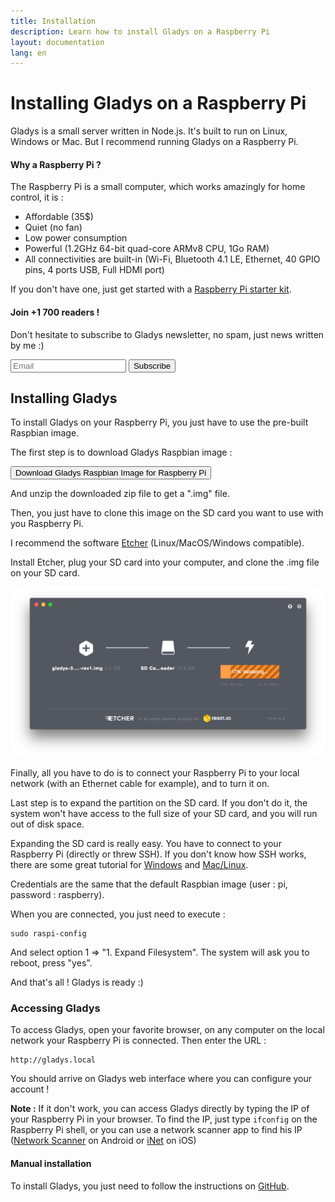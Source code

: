 ```yaml
---
title: Installation
description: Learn how to install Gladys on a Raspberry Pi
layout: documentation
lang: en
---
```


# Installing Gladys on a Raspberry Pi

Gladys is a small server written in Node.js. It's built to run on Linux, Windows or Mac. But I recommend running Gladys on a Raspberry Pi.

#### Why a Raspberry Pi ?

The Raspberry Pi is a small computer, which works amazingly for home control, it is :

*   Affordable (35$)
*   Quiet (no fan)
*   Low power consumption
*   Powerful (1.2GHz 64-bit quad-core ARMv8 CPU, 1Go RAM)
*   All connectivities are built-in (Wi-Fi, Bluetooth 4.1 LE, Ethernet, 40 GPIO pins, 4 ports USB, Full HDMI port)

If you don't have one, just get started with a [Raspberry Pi starter kit](https://www.amazon.com/gp/product/B01C6Q2GSY/ref=as_li_qf_sp_asin_il_tl?ie=UTF8&tag=gladproj-20&camp=1789&creative=9325&linkCode=as2&creativeASIN=B01C6Q2GSY&linkId=8cf1724b55f8212f6525f60ea55975af).

<div class="row">

<div class=" well">

<h4>Join +1 700 readers !</h4>

Don't hesitate to subscribe to Gladys newsletter, no spam, just news written by me :)

<div class="input-group email-input-group col-md-6"><input type="text" id="followGladysInput-2" class="form-control" placeholder="Email"> <input type="hidden" id="messageSubscribe" value="Merci de vous être inscrit ! Vous allez recevoir un mail de confirmation, vous devez cliquez sur le lien de confirmation pour rejoindre la liste :)"> <span class="input-group-btn"><button class="btn btn-success" id="button-subscribe-email-2" type="button">Subscribe</button></span> </div>

</div>

</div>

## Installing Gladys

To install Gladys on your Raspberry Pi, you just have to use the pre-built Raspbian image.

The first step is to download Gladys Raspbian image :

[<button class="btn btn-success" id="download-raspbian-image">Download Gladys Raspbian Image for Raspberry Pi</button>](https://sourceforge.net/projects/gladys/files/latest/download)

And unzip the downloaded zip file to get a ".img" file.

Then, you just have to clone this image on the SD card you want to use with you Raspberry Pi.

I recommend the software [Etcher](https://etcher.io/) (Linux/MacOS/Windows compatible).

Install Etcher, plug your SD card into your computer, and clone the .img file on your SD card.

<img src="/assets/images/pages/installation/etcher.png" alt="Etcher Gladys Raspberry Pi" class="img-responsive" />

Finally, all you have to do is to connect your Raspberry Pi to your local network (with an Ethernet cable for example), and to turn it on.

Last step is to expand the partition on the SD card. If you don't do it, the system won't have access to the full size of your SD card, and you will run out of disk space.

Expanding the SD card is really easy. You have to connect to your Raspberry Pi (directly or threw SSH). If you don't know how SSH works, there are some great tutorial for [Windows](https://www.raspberrypi.org/documentation/remote-access/ssh/windows.md) and [Mac/Linux](https://www.raspberrypi.org/documentation/remote-access/ssh/unix.md).

Credentials are the same that the default Raspbian image (user : pi, password : raspberry).

When you are connected, you just need to execute :

    sudo raspi-config

And select option 1 => "1\. Expand Filesystem". The system will ask you to reboot, press "yes".

And that's all ! Gladys is ready :)

### Accessing Gladys

To access Gladys, open your favorite browser, on any computer on the local network your Raspberry Pi is connected. Then enter the URL :

    http://gladys.local

You should arrive on Gladys web interface where you can configure your account !

**Note :** If it don't work, you can access Gladys directly by typing the IP of your Raspberry Pi in your browser. To find the IP, just type `ifconfig` on the Raspberry Pi shell, or you can use a network scanner app to find his IP ([Network Scanner](https://play.google.com/store/apps/details?id=com.easymobile.lan.scanner&hl=fr) on Android or [iNet](https://itunes.apple.com/fr/app/inet-network-scanner/id340793353?mt=8) on iOS)

#### Manual installation

To install Gladys, you just need to follow the instructions on [GitHub](https://github.com/GladysProject/Gladys).